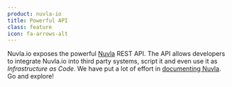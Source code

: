```yaml
---
product: nuvla-io
title: Powerful API
class: feature
icon: fa-arrows-alt
---
```


Nuvla.io exposes the powerful [Nuvla](/products-and-services/nuvla) REST API.  The API allows developers to integrate Nuvla.io into third party systems, script it and even use it as *Infrastructure as Code*.  We have put a lot of effort in [documenting Nuvla](https://docs.nuvla.io). Go and explore!
